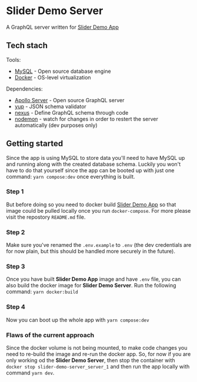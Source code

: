 # Slider Demo Server

A GraphQL server written for [Slider Demo App](https://github.com/marko-jovanovic/Slider-Demo-App)

## Tech stach

Tools:
- [MySQL](https://hub.docker.com/_/mysql) - Open source database engine
- [Docker](https://docs.docker.com/) - OS-level virtualization

Dependencies:
- [Apollo Server](https://www.apollographql.com/docs/apollo-server/) - Open source GraphQL server
- [yup](https://github.com/jquense/yup) - JSON schema validator
- [nexus](https://nexusjs.org/docs/getting-started/tutorial) - Define GraphQL schema through code
- [nodemon](https://github.com/remy/nodemon) - watch for changes in order to restert the server automatically (dev purposes only)

## Getting started

Since the app is using MySQL to store data you'll need to have MySQL up and running along with the created database schema. Luckily you won't have to do that yourself since the app can be booted up with just one command: `yarn compose:dev` once everything is built.

### Step 1
But before doing so you need to docker build [Slider Demo App](https://github.com/marko-jovanovic/Slider-Demo-App) so that image could be pulled locally once you run `docker-compose`. For more please visit the repostory `README.md` file.


### Step 2
Make sure you've renamed the `.env.example` to `.env` (the dev credentials are for now plain, but this should be handled more securely in the future).

### Step 3
Once you have built **Slider Demo App** image and have `.env` file, you can also build the docker image for **Slider Demo Server**. Run the following command: `yarn docker:build`

### Step 4
Now you can boot up the whole app with `yarn compose:dev`

### Flaws of the current approach
Since the docker volume is not being mounted, to make code changes you need to re-build the image and re-run the docker app. So, for now if you are only working od the **Slider Demo Server**, then stop the container with `docker stop slider-demo-server_server_1` and then run the app locally with command `yarn dev`.